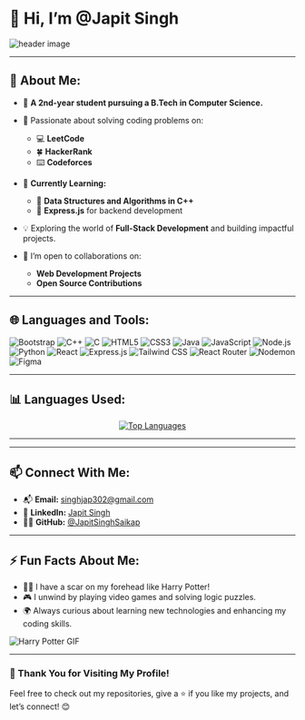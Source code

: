 # 👋 Hi, I’m @Japit Singh 

![header image](https://github.com/user-attachments/assets/59838ae2-8801-43cd-aac2-10444b5e3107)  

---

## 👀 About Me:  
- 🌟 **A 2nd-year student pursuing a B.Tech in Computer Science.**  
- 🚀 Passionate about solving coding problems on:  
  - 💻 **LeetCode**  
  - 🍀 **HackerRank**  
  - ⌨️ **Codeforces**  

- 🌱 **Currently Learning:**  
  - 🧩 **Data Structures and Algorithms in C++**  
  - 🤖 **Express.js** for backend development  
   

- 💡 Exploring the world of **Full-Stack Development** and building impactful projects.  
- 💞️ I’m open to collaborations on:  
  - **Web Development Projects**  
  - **Open Source Contributions**  

---

## 🌐 Languages and Tools:  

<p align="left">  
   <img src="https://img.shields.io/badge/Bootstrap-563D7C?style=flat&logo=bootstrap&logoColor=white" alt="Bootstrap"/>  
   <img src="https://img.shields.io/badge/C++-00599C?style=flat&logo=cplusplus&logoColor=white" alt="C++"/>
   <img src="https://img.shields.io/badge/C-A8B9CC?style=flat&logo=c&logoColor=white" alt="C"/>  
   <img src="https://img.shields.io/badge/HTML5-E34F26?style=flat&logo=html5&logoColor=white" alt="HTML5"/>   
   <img src="https://img.shields.io/badge/CSS3-1572B6?style=flat&logo=css3&logoColor=white" alt="CSS3"/> 
   <img src="https://img.shields.io/badge/Java-ED8B00?style=flat&logo=openjdk&logoColor=white" alt="Java"/> 
   <img src="https://img.shields.io/badge/JavaScript-323330?style=flat&logo=javascript&logoColor=F7DF1E" alt="JavaScript"/>   
   <img src="https://img.shields.io/badge/Node.js-339933?style=flat&logo=node.js&logoColor=white" alt="Node.js"/> 
   <img src="https://img.shields.io/badge/Python-3670A0?style=flat&logo=python&logoColor=ffdd54" alt="Python"/> 
   <img src="https://img.shields.io/badge/React-61DAFB?style=flat&logo=react&logoColor=black" alt="React"/>  
   <img src="https://img.shields.io/badge/Express.js-000000?style=flat&logo=express&logoColor=white" alt="Express.js"/>  
   <img src="https://img.shields.io/badge/Tailwind_CSS-38B2AC?style=flat&logo=tailwind-css&logoColor=white" alt="Tailwind CSS"/>  
   <img src="https://img.shields.io/badge/React_Router-CA4245?style=flat&logo=react-router&logoColor=white" alt="React Router"/>  
   <img src="https://img.shields.io/badge/Nodemon-76D04B?style=flat&logo=nodemon&logoColor=white" alt="Nodemon"/>  
   <img src="https://img.shields.io/badge/Figma-F24E1E?style=flat&logo=figma&logoColor=white" alt="Figma"/>  
</p>


---

## 📊 Languages Used:  

<p align="center">
  <a href="https://github.com/anuraghazra/github-readme-stats">
    <img src="https://github-readme-stats.vercel.app/api/top-langs/?username=JapitSinghSaikap&layout=compact&theme=radical&langs_count=6" alt="Top Languages" />
  </a>
</p>

---


---

## 📫 Connect With Me:  
- 📬 **Email:** singhjap302@gmail.com  
- 💼 **LinkedIn:** [Japit Singh](https://www.linkedin.com/in/japit-singh-118b6a27b/)  
- 🧑‍💻 **GitHub:** [@JapitSinghSaikap](https://github.com/JapitSinghSaikap)  

---

## ⚡ Fun Facts About Me:  
- 🧙‍♂️ I have a scar on my forehead like Harry Potter!  
- 🎮 I unwind by playing video games and solving logic puzzles.  
- 🌍 Always curious about learning new technologies and enhancing my coding skills.  

![Harry Potter GIF](https://github.com/user-attachments/assets/2501f392-10af-4aeb-8a64-bebe56b72a23)  

---

### 🌟 Thank You for Visiting My Profile!  
Feel free to check out my repositories, give a ⭐️ if you like my projects, and let’s connect! 😊  
